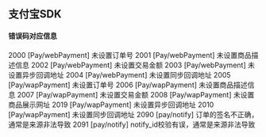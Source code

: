 ## 支付宝SDK

#### 错误码对应信息
2000	[Pay/webPayment]	未设置订单号
2001	[Pay/webPayment]	未设置商品描述信息
2002	[Pay/webPayment]	未设置交易金额
2003	[Pay/webPayment]	未设置异步回调地址
2004	[Pay/webPayment]	未设置同步回调地址
2005	[Pay/wapPayment]	未设置订单号
2006	[Pay/wapPayment]	未设置商品描述信息
2007	[Pay/wapPayment]	未设置交易金额
2008	[Pay/wapPayment]	未设置商品展示网址
2019	[Pay/wapPayment]	未设置异步回调地址
2010	[Pay/wapPayment]	未设置同步回调地址
2090 	[pay/notify]		订单的签名不正确，通常是来源非法导致
2091	[pay/notify]		notify_id校验有误，通常是来源非法导致